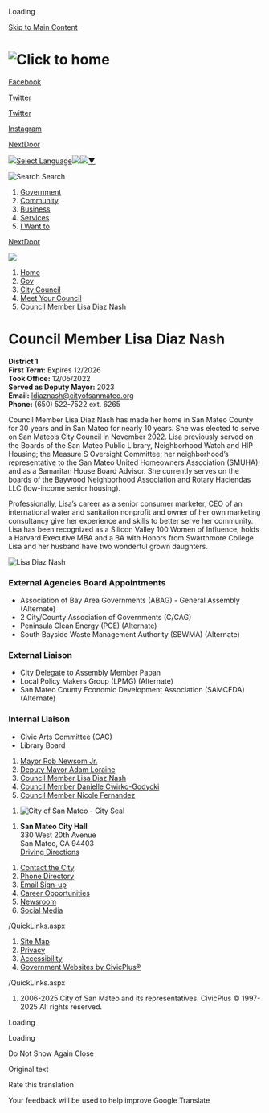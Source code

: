 Loading

[Skip to Main Content](https://www.cityofsanmateo.org/2940/Deputy-Mayor-Lisa-Diaz-Nash/)

# ![Click to home](https://www.cityofsanmateo.org/ImageRepository/Document?documentID=58789)

[Facebook](https://www.facebook.com/cityofsanmateo)

[Twitter](https://www.x.com/CityofSanMateo)

[Twitter](https://www.youtube.com/channel/UCtQV2ZVAgoV6smi6kWfQU8A)

[Instagram](https://www.instagram.com/cityofsanmateo)

[NextDoor](https://nextdoor.com/city/san-mateo--ca)

![](https://www.google.com/images/cleardot.gif)[Select Language![](https://www.google.com/images/cleardot.gif)​![](https://www.google.com/images/cleardot.gif)▼](https://www.cityofsanmateo.org/2940/Deputy-Mayor-Lisa-Diaz-Nash)

![Search](https://www.cityofsanmateo.org/ImageRepository/Document?documentID=58809) Search

1. [Government](https://www.cityofsanmateo.org/3413/Government)
2. [Community](https://www.cityofsanmateo.org/57/Community)
3. [Business](https://www.cityofsanmateo.org/3456/Business)
4. [Services](https://www.cityofsanmateo.org/3424/Services)
5. [I Want to](https://www.cityofsanmateo.org/88/I-Want-to)

[NextDoor](https://www.cityofsanmateo.org)

![](https://www.cityofsanmateo.org/ImageRepository/Document?documentID=59034)

1. [Home](https://www.cityofsanmateo.org)
2. [Gov](https://www.cityofsanmateo.org/3413/Gov)
3. [City Council](https://www.cityofsanmateo.org/55/City-Council)
4. [Meet Your Council](https://www.cityofsanmateo.org/166/Meet-Your-Council)
5. Council Member Lisa Diaz Nash

# Council Member Lisa Diaz Nash

**District 1**  
**First Term:** Expires 12/2026  
**Took Office:** 12/05/2022  
**Served as Deputy Mayor:** 2023  
**Email:** [ldiaznash@cityofsanmateo.org](mailto:ldiaznash@cityofsanmateo.org)  
**Phone:** (650) 522-7522 ext. 6265

Council Member Lisa Diaz Nash has made her home in San Mateo County for 30 years and in San Mateo for nearly 10 years. She was elected to serve on San Mateo’s City Council in November 2022. Lisa previously served on the Boards of the San Mateo Public Library, Neighborhood Watch and HIP Housing; the Measure S Oversight Committee; her neighborhood’s representative to the San Mateo United Homeowners Association (SMUHA); and as a Samaritan House Board Advisor. She currently serves on the boards of the Baywood Neighborhood Association and Rotary Haciendas LLC (low-income senior housing).

Professionally, Lisa’s career as a senior consumer marketer, CEO of an international water and sanitation nonprofit and owner of her own marketing consultancy give her experience and skills to better serve her community. Lisa has been recognized as a Silicon Valley 100 Women of Influence, holds a Harvard Executive MBA and a BA with Honors from Swarthmore College. Lisa and her husband have two wonderful grown daughters.

![Lisa Diaz Nash](https://www.cityofsanmateo.org/ImageRepository/Document?documentID=93182 "Lisa Diaz Nash")

### External Agencies Board Appointments

- Association of Bay Area Governments (ABAG) - General Assembly (Alternate)
- 2 City/County Association of Governments (C/CAG)
- Peninsula Clean Energy (PCE) (Alternate)
- South Bayside Waste Management Authority (SBWMA) (Alternate)

### External Liaison

- City Delegate to Assembly Member Papan
- Local Policy Makers Group (LPMG) (Alternate)
- San Mateo County Economic Development Association (SAMCEDA) (Alternate)

### Internal Liaison

- Civic Arts Committee (CAC)
- Library Board

<!--THE END-->

1. [Mayor Rob Newsom Jr.](https://www.cityofsanmateo.org/2849/Mayor-Rob-Newsom-Jr)
2. [Deputy Mayor Adam Loraine](https://www.cityofsanmateo.org/3121/Deputy-Mayor-Adam-Loraine)
3. [Council Member Lisa Diaz Nash](https://www.cityofsanmateo.org/2940/Council-Member-Lisa-Diaz-Nash)
4. [Council Member Danielle Cwirko-Godycki](https://www.cityofsanmateo.org/3762/Council-Member-Danielle-Cwirko-Godycki)
5. [Council Member Nicole Fernandez](https://www.cityofsanmateo.org/4160/Council-Member-Nicole-Fernandez)

<!--THE END-->

1. ![City of San Mateo - City Seal](https://www.cityofsanmateo.org/ImageRepository/Document?documentID=79010 "City of San Mateo - City Seal")

<!--THE END-->

1. **San Mateo City Hall**  
   330 West 20th Avenue  
   San Mateo, CA 94403  
   [Driving Directions](https://goo.gl/maps/fX48rtz8RZyfzkbSA)

<!--THE END-->

1. [Contact the City](https://www.cityofsanmateo.org/1186/Contact-the-City)
2. [Phone Directory](https://www.cityofsanmateo.org/directory.aspx)
3. [Email Sign-up](https://www.cityofsanmateo.org/4707)
4. [Career Opportunities](https://www.cityofsanmateo.org/133/Career-Opportunities)
5. [Newsroom](https://www.cityofsanmateo.org/4086)
6. [Social Media](https://www.cityofsanmateo.org/2729/Social-Media-Mobile-Apps)

/QuickLinks.aspx

1. [Site Map](https://www.cityofsanmateo.org/sitemap)
2. [Privacy](https://www.cityofsanmateo.org/652/Privacy-Policy)
3. [Accessibility](https://www.cityofsanmateo.org/accessibility)
4. [Government Websites by CivicPlus®](https://civicplus.com/referral)

/QuickLinks.aspx

1. 2006-2025 City of San Mateo and its representatives. CivicPlus © 1997-2025 All rights reserved.

Loading

Loading

Do Not Show Again Close

Original text

Rate this translation

Your feedback will be used to help improve Google Translate